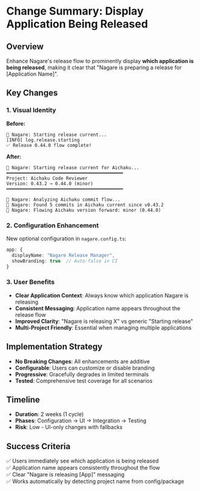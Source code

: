 # Change Summary: Display Application Being Released

## Overview

Enhance Nagare's release flow to prominently display **which application is being released**, making it clear that
"Nagare is preparing a release for [Application Name]".

## Key Changes

### 1. Visual Identity

**Before:**

```
🌊 Nagare: Starting release current...
[INFO] log.release.starting
✅ Release 0.44.0 flow complete!
```

**After:**

```
🌊 Nagare: Starting release current for Aichaku...
━━━━━━━━━━━━━━━━━━━━━━━━━━━━━━━━━━━━━━━━━━━
Project: Aichaku Code Reviewer
Version: 0.43.2 → 0.44.0 (minor)
━━━━━━━━━━━━━━━━━━━━━━━━━━━━━━━━━━━━━━━━━━━

🌊 Nagare: Analyzing Aichaku commit flow...
🌊 Nagare: Found 5 commits in Aichaku current since v0.43.2
🌊 Nagare: Flowing Aichaku version forward: minor (0.44.0)
```

### 2. Configuration Enhancement

New optional configuration in `nagare.config.ts`:

```typescript
app: {
  displayName: "Nagare Release Manager",
  showBranding: true  // Auto-false in CI
}
```

### 3. User Benefits

- **Clear Application Context**: Always know which application Nagare is releasing
- **Consistent Messaging**: Application name appears throughout the release flow
- **Improved Clarity**: "Nagare is releasing X" vs generic "Starting release"
- **Multi-Project Friendly**: Essential when managing multiple applications

## Implementation Strategy

- **No Breaking Changes**: All enhancements are additive
- **Configurable**: Users can customize or disable branding
- **Progressive**: Gracefully degrades in limited terminals
- **Tested**: Comprehensive test coverage for all scenarios

## Timeline

- **Duration**: 2 weeks (1 cycle)
- **Phases**: Configuration → UI → Integration → Testing
- **Risk**: Low - UI-only changes with fallbacks

## Success Criteria

✅ Users immediately see which application is being released\
✅ Application name appears consistently throughout the flow\
✅ Clear "Nagare is releasing [App]" messaging\
✅ Works automatically by detecting project name from config/package
